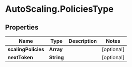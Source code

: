 # AutoScaling.PoliciesType

## Properties

Name | Type | Description | Notes
------------ | ------------- | ------------- | -------------
**scalingPolicies** | **Array** |  | [optional] 
**nextToken** | **String** |  | [optional] 


